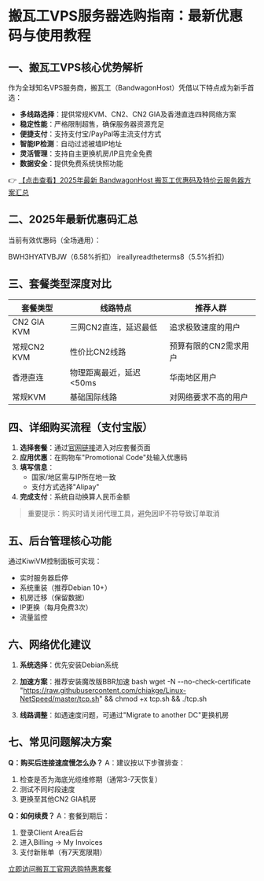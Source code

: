 # 搬瓦工VPS服务器选购指南：最新优惠码与使用教程

## 一、搬瓦工VPS核心优势解析

作为全球知名VPS服务商，搬瓦工（BandwagonHost）凭借以下特点成为新手首选：

- **多线路选择**：提供常规KVM、CN2、CN2 GIA及香港直连四种网络方案
- **稳定性能**：严格限制超售，确保服务器资源充足
- **便捷支付**：支持支付宝/PayPal等主流支付方式
- **智能IP检测**：自动过滤被墙IP地址
- **灵活管理**：支持自主更换机房/IP且完全免费
- **数据安全**：提供免费系统快照功能

👉 [【点击查看】2025年最新 BandwagonHost 搬瓦工优惠码及特价云服务器方案汇总](https://bit.ly/banwagon)

## 二、2025年最新优惠码汇总

当前有效优惠码（全场通用）：

BWH3HYATVBJW（6.58%折扣）
ireallyreadtheterms8（5.5%折扣）

## 三、套餐类型深度对比

| 套餐类型       | 线路特点                          | 推荐人群               |
|----------------|-----------------------------------|------------------------|
| CN2 GIA KVM    | 三网CN2直连，延迟最低            | 追求极致速度的用户     |
| 常规CN2 KVM    | 性价比CN2线路                    | 预算有限的CN2需求用户  |
| 香港直连       | 物理距离最近，延迟<50ms          | 华南地区用户           |
| 常规KVM        | 基础国际线路                      | 对网络要求不高的用户   |

## 四、详细购买流程（支付宝版）

1. **选择套餐**：通过[官网链接](https://bit.ly/banwagon)进入对应套餐页面
2. **应用优惠**：在购物车"Promotional Code"处输入优惠码
3. **填写信息**：
   - 国家/地区需与IP所在地一致
   - 支付方式选择"Alipay"
4. **完成支付**：系统自动换算人民币金额

> 重要提示：购买时请关闭代理工具，避免因IP不符导致订单取消

## 五、后台管理核心功能

通过KiwiVM控制面板可实现：
- 实时服务器启停
- 系统重装（推荐Debian 10+）
- 机房迁移（保留数据）
- IP更换（每月免费3次）
- 流量监控

## 六、网络优化建议

1. **系统选择**：优先安装Debian系统
2. **加速方案**：推荐安装魔改版BBR加速
   bash
   wget -N --no-check-certificate "https://raw.githubusercontent.com/chiakge/Linux-NetSpeed/master/tcp.sh" && chmod +x tcp.sh && ./tcp.sh
   
3. **线路调整**：如遇速度问题，可通过"Migrate to another DC"更换机房

## 七、常见问题解决方案

**Q：购买后连接速度慢怎么办？**
A：建议按以下步骤排查：
1. 检查是否为海底光缆维修期（通常3-7天恢复）
2. 测试不同时段速度
3. 更换至其他CN2 GIA机房

**Q：如何续费？**
A：套餐到期后：
1. 登录Client Area后台
2. 进入Billing → My Invoices
3. 支付新账单（有7天宽限期）

[立即访问搬瓦工官网选购特惠套餐](https://bit.ly/banwagon)